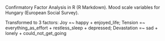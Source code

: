 Confirmatory Factor Analysis in R (R Markdown).
Mood scale variables for Hungary (European Social Survey). 

Transformed to 3 factors: 
Joy =~ happy + enjoyed_life;
Tension =~ everything_as_effort + restless_sleep + depressed;
Devastation =~ sad + lonely + could_not_get_going
